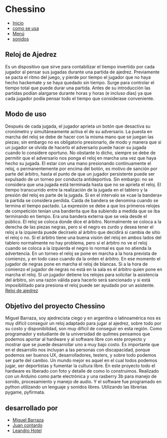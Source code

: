 # Chessino

* [Inicio](index.md)
* [como se usa](docs/use.md)
* [Menú](docs/menu.md)
* [sonidos](docs/ui-sounds.md)

## Reloj de Ajedrez
  Es un dispositivo que sirve para contabilizar el tiempo invertido por cada jugador al pensar sus jugadas durante una partida de ajedrez. Previamente se pacta el ritmo del juego, y pierde por tiempo el jugador que no haya hecho hackemate y se haya quedado sin tiempo.
Surge para controlar el tiempo total que puede durar una partida. Antes de su introducción las partidas podían alargarse durante horas y horas (e incluso días) ya que cada jugador podía pensar todo el tiempo que considerase conveniente.

## Modo de uso
  Después de cada jugada, el jugador aprieta un botón que desactiva su cronómetro y simultáneamente activa el de su adversario.
La puesta en marcha del reloj se debe de hacer con la misma mano que se juegan las piezas; sin embargo no es obligatorio presionarlo, de modo y manera que si un jugador se olvida de hacerlo el adversario puede hacer su jugada cuando lo considere oportuno. No obstante lo dicho, siempre se debe de permitir que el adversario nos ponga el reloj en marcha una vez que haya hecho su jugada. El estar con una mano presionando continuamente el reloj, o permanentemente por encima del botón, es motivo de sanción por parte del árbitro, hasta el punto de que un jugador persistente puede ser expulsado de un torneo por conducta antideportiva.
Sin embargo: no se considera que una jugada está terminada hasta que no se aprieta el reloj. El tiempo transcurrido entre la realización de la jugada en el tablero y la presión del reloj es parte de la jugada. Si en el intervalo se «cae la bandera» la partida se considera perdida. Caída de bandera se denomina cuando se termina el tiempo pactado. La expresión se debe a que los primeros relojes de competición tenían una banderita que iba subiendo a medida que se iba terminando en tiempo. Era una bandera externa que se veía desde el público.
El reloj se coloca donde dice el árbitro. Normalmente se coloca a la derecha de las piezas negras, pero si el negro es zurdo y desea tener el reloj a la izquierda puede decírselo al árbitro que decidirá si cambia de sitio el reloj o no. Si el árbitro tiene una buena visión del reloj en ambos lados del tablero normalmente no hay problema, pero si el árbitro no ve el reloj cuando se coloca a la izquierda el negro lo normal es que no atienda la advertencia.
En un torneo el reloj se pone en marcha a la hora prevista de comienzo, y en todo caso cuando da la orden el árbitro. En ese momento el jugador de negras pone en marcha el reloj de blancas. Si a la hora de comienzo el jugador de negras no está en la sala es el árbitro quien pone en marcha el reloj.
Si un jugador detiene los relojes para solicitar la asistencia del árbitro, sin una razón válida para hacerlo será sancionado y si está imposibilitado para presiona el reloj puede ser ayudado por un asistente.
[Reloj de ajedrez](https://es.wikipedia.org/wiki/Reloj_de_ajedrez)

## Objetivo del proyecto Chessino
  Miguel Barraza, soy ajedrecista ciego y en argentina o latinoamérica nos es muy difícil conseguir un reloj adaptado para jugar al ajedrez, sobre todo por su costo y disponibilidad, son muy difícil de conseguir en esta región. Como programador y estudiante de la universidad de quilmes pensamos que podemos aportar al hardware y al software libre con este proyecto y mostrar que se puede desarrollar uno a muy bajo costo.
Es importante que en el desarrollo nos incluyan a las personas con discapacidad, porque podemos ser buenos UX, desarrolladores, testers, y sobre todo podemos ser parte del cambio.
Un mundo mejor es aquel en el cual todos podemos jugar, ser deportistas y fumentar la cultura libre.
En este proyecto todo el hardware es liberado con foto y detalle de como  lo construimos. Realizado con un Arduino como parte electrónica y una rasberry 3b para manejo de sonido, procesamiento y manejo de audio.
Y el software fue programado en python utilizando  un lenguaje y sonidos libres. Utilizando las librerías pygame, pyfirmata.

## desarrollado por

* [Miguel Barraza](https://github.com/MiguelBarrazaAr)
* [Juan contardo](https://github.com/Contardo)
* [Leandro Hotel](https://github.com/LeandroOtel)

